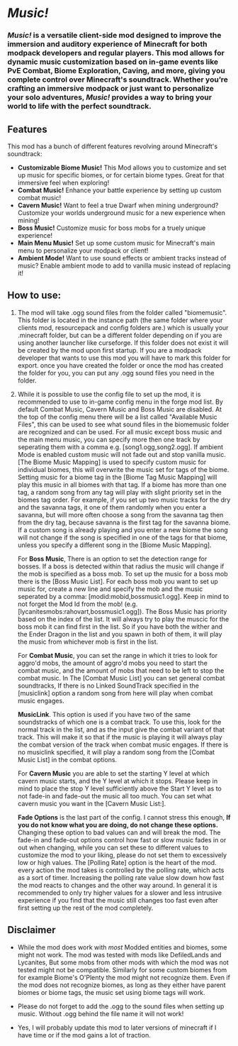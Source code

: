 #  *Music!*

### *Music!* is a versatile client-side mod designed to improve the immersion and auditory experience of Minecraft for both modpack developers and regular players. This mod allows for dynamic music customization based on in-game events like PvE Combat, Biome Exploration, Caving, and more, giving you complete control over Minecraft's soundtrack. Whether you’re crafting an immersive modpack or just want to personalize your solo adventures, *Music!* provides a way to bring your world to life with the perfect soundtrack.

## Features
This mod has a bunch of different features revolving around Minecraft's soundtrack:
- **Customizable Biome Music!** This Mod allows you to customize and set up music for specific biomes, or for certain biome types. Great for that immersive feel when exploring!
- **Combat Music!** Enhance your battle experience by setting up custom combat music!
- **Cavern Music!** Want to feel a true Dwarf when mining underground? Customize your worlds underground music for a new experience when mining!
- **Boss Music!** Customize music for boss mobs for a truely unique experience!
- **Main Menu Music!** Set up some custom music for Minecraft's main menu to personalize your modpack or client!
- **Ambient Mode!** Want to use sound effects or ambient tracks instead of music? Enable ambient mode to add to vanilla music instead of replacing it!

## How to use:
1. The mod will take .ogg sound files from the folder called "biomemusic". This folder is located in the instance path (the same folder where your clients mod, resourcepack and config folders are.) which is usually your .minecraft folder, but can be a different folder depending on if you are using another launcher like curseforge. If this folder does not exist it will be created by the mod upon first startup. If you are a modpack developer that wants to use this mod you will have to mark this folder for export. once you have created the folder or once the mod has created the folder for you, you can put any .ogg sound files you need in the folder.

2. While it is possible to use the config file to set up the mod, it is recommended to use to in-game config menu in the forge mod list. By default Combat Music, Cavern Music and Boss Music are disabled. At the top of the config menu there will be a list called "Available Music Files", this can be used to see what sound files in the biomemusic folder are recognized and can be used. For all music except boss music and the main menu music, you can specify more then one track by seperating them with a comma e.g. [song1.ogg,song2.ogg]. If ambient Mode is enabled custom music will not fade out and stop vanilla music. [The Biome Music Mapping] is used to specify custom music for individual biomes, this will overwrite the music set for tags of the biome. Setting music for a biome tag in the [Biome Tag Music Mapping] will play this music in all biomes with that tag. If a biome has more than one tag, a random song from any tag will play with slight priority set in the biomes tag order. For example, if you set up two music tracks for the dry and the savanna tags, it one of them randomly when you enter a savanna, but will more often choose a song from the savanna tag then from the dry tag, because savanna is the first tag for the savanna biome. If a custom song is already playing and you enter a new biome the song will not change if the song is specified in one of the tags for that biome, unless you specify a different song in the [Biome Music Mapping].

   For **Boss Music**, There is an option to set the detection range for bosses. If a boss is detected within that radius the music will change if the mob is specified as a boss mob. To set up the music for a boss mob there is the [Boss Music List]. For each boss mob you want to set up music for, create a new line and specify the mob and the music seperated by a comma: [modid:mobid,bossmusic1.ogg]. Keep in mind to not forget the Mod Id from the mob! (e.g. [lycanitesmobs:rahovart,bossmusic1.ogg]). The Boss Music has priority based on the index of the list. It will always try to play the muscic for the boss mob it can find first in the list. So if you have both the wither and the Ender Dragon in the list and you spawn in both of them, it will play the music from whichever mob is first in the list.

   For **Combat Music**, you can set the range in which it tries to look for aggro'd mobs, the amount of aggro'd mobs you need to start the combat music, and the amount of mobs that need to be left to stop the combat music. In The [Combat Music List] you can set general combat soundtracks, If there is no Linked SoundTrack specified in the [musiclink] option a random song from here will play when combat music engages.

   **MusicLink**. This option is used if you have two of the same soundstracks of which one is a combat track. To use this, look for the normal track in the list, and as the input give the combat variant of that track. This will make it so that if the music is playing it will always play the combat version of the track when combat music engages. If there is no musiclink specified, it will play a random song from the [Combat Music List] in the combat options.

   For **Cavern Music** you are able to set the starting Y level at which cavern music starts, and the Y level at which it stops. Please keep in mind to place the stop Y level sufficiently above the Start Y level as to not fade-in and fade-out the music all too much. You can set what cavern music you want in the [Cavern Music List:].

   **Fade Options** is the last part of the config. I cannot stress this enough, **If you do not know what you are doing, do not change these options.** Changing these option to bad values can and will break the mod. 
The fade-in and fade-out options control how fast or slow music fades in or out when changing, while you can set these to different values to customize the mod to your liking, please do not set them to excessively low or high values.
The [Polling Rate] option is the heart of the mod. every action the mod takes is controlled by the polling rate, which acts as a sort of timer. Increasing the polling rate value slow down how fast the mod reacts to changes and the other way around. In general it is recommended to only try higher values for a slower and less intrusive experience if you find that the music still changes too fast even after first setting up the rest of the mod completely.


## Disclaimer
- While the mod does work with *most* Modded entities and biomes, some might not work. The mod was tested with mods like DefiledLands and Lycanites, But some mobs from other mods with which the mod was not tested might not be compatible. Similarly for some custom biomes from for example Biome's O'Plenty the mod might not recognize them. Even if the mod does not recognize biomes, as long as they either have parent biomes or biome tags, the music set using biome tags will work.

- Please do not forget to add the .ogg to the sound files when setting up music. Without .ogg behind the file name it will not work!

- Yes, I will probably update this mod to later versions of minecraft if I have time or if the mod gains a lot of traction.
